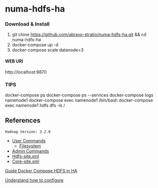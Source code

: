# numa-hdfs-ha

### Download & Install

1. git clone https://github.com/abravo-stratio/numa-hdfs-ha.git && cd numa-hdfs-ha
2. docker-compose up -d
3. docker-compose scale datanode=3

#### WEB URI
http://localhost:9870

### TIPS 
docker-compose ps
docker-compose ps --services
docker-compose logs namenode1
docker-compose exec namenode1 /bin/bash
docker-compose exec namenode1 hdfs dfs -ls /

## References
`Hadoop Version: 3.2.0`
- [User Commands](https://hadoop.apache.org/docs/r3.2.0/hadoop-project-dist/hadoop-hdfs/HDFSCommands.html#User_Commands)
  - [Filesystem]()
- [Admin Commands](https://hadoop.apache.org/docs/r3.2.0/hadoop-project-dist/hadoop-hdfs/HDFSCommands.html#Administration_Commands)
- [Hdfs-site.xml](https://hadoop.apache.org/docs/r3.2.0/hadoop-project-dist/hadoop-hdfs/hdfs-default.xml)
- [Core-site.xml](https://hadoop.apache.org/docs/r3.2.0/hadoop-project-dist/hadoop-common/core-default.xml)

[Guide Docker Compose HDFS in HA](https://flokkr.github.io/post/hadoop-hdfs-ha-docker-compose/)

[Understand how to configure](https://hub.docker.com/r/flokkr/hadoop)
